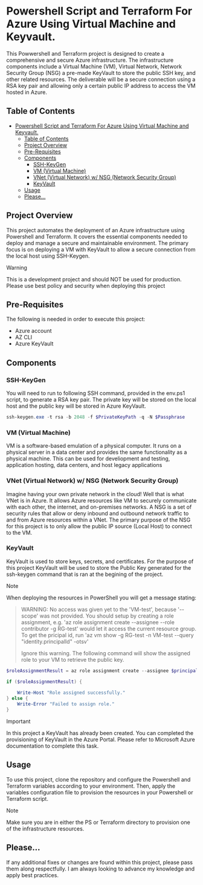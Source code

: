 # Powershell Script and Terraform For Azure Using Virtual Machine and Keyvault.

This Powwershell and Terraform project is designed to create a comprehensive and secure Azure infrastructure. The infrastructure components include a Virtual Machine (VM), Virtual Network, Network Security Group (NSG) a pre-made KeyVault to store the public SSH key, and other related resources. The deliverable will be a secure connection using a RSA key pair and allowing only a certain public IP address to access the VM hosted in Azure.

## Table of Contents

- [Powershell Script and Terraform For Azure Using Virtual Machine and Keyvault.](#powershell-script-and-terraform-for-azure-using-virtual-machine-and-keyvault)
  - [Table of Contents](#table-of-contents)
  - [Project Overview](#project-overview)
  - [Pre-Requisites](#pre-requisites)
  - [Components](#components)
    - [SSH-KeyGen](#ssh-keygen)
    - [VM (Virtual Machine)](#vm-virtual-machine)
    - [VNet (Virtual Network) w/ NSG (Network Security Group)](#vnet-virtual-network-w-nsg-network-security-group)
    - [KeyVault](#keyvault)
  - [Usage](#usage)
  - [Please...](#please)


## Project Overview

This project automates the deployment of an Azure infrastructure using Powershell and Terraform. It covers the essential components needed to deploy and manage a secure and maintainable environment. The primary focus is on deploying a VM with KeyVault to allow a secure connection from the local host using SSH-Keygen.

> [!WARNING]  
> This is a development project and should NOT be used for production. Please use best policy and security when deploying this project

## Pre-Requisites

The following is needed in order to execute this project:

- Azure account
- AZ CLI
- Azure KeyVault

## Components

### SSH-KeyGen

You will need to run to following SSH command, provided in the env.ps1 script, to generate a RSA key pair. The private key will be stored on the local host and the public key will be stored in Azure KeyVault.

```Powershell
ssh-keygen.exe -t rsa -b 2048 -f $PrivateKeyPath -q -N $Passphrase
```

### VM (Virtual Machine)

VM is a software-based emulation of a physical computer. It runs on a physical server in a data center and provides the same functionality as a physical machine. This can be used for develiopment and testing, application hosting, data centers, and host legacy applications

### VNet (Virtual Network) w/ NSG (Network Security Group)

Imagine having your own private network in the cloud! Well that is what VNet is in Azure. It allows Azure resources like VM to securely communicate with each other, the internet, and on-premises networks. A NSG is a set of security rules that allow or deny inbound and outbound network traffic to and from Azure resources within a VNet.  The primary purpose of the NSG for this project is to only allow the public IP source (Local Host) to connect to the VM.

### KeyVault

KeyVault is used to store keys, secrets, and certificates.  For the purpose of this project KeyVault will be used to store the Public Key generated for the ssh-keygen command that is ran at the begining of the project.

> [!NOTE]  
When deploying the resources in PowerShell you will get a message stating:  
>
>WARNING: No access was given yet to the 'VM-test', because '--scope' was not provided. You should setup by creating a role assignment, e.g. 'az role assignment create --assignee <principal-id> --role contributor -g RG-test' would let it access the current resource group. To get the pricipal id, run 'az vm show -g RG-test -n VM-test --query "identity.principalId" -otsv'
>
>Ignore this warning. The following command will show the assigned role to your VM to retrieve the public key.

```powershell
$roleAssignmentResult = az role assignment create --assignee $principalId --role "Key Vault Secrets User" --scope $Scope

if ($roleAssignmentResult) {
    
    Write-Host "Role assigned successfully."
} else {
    Write-Error "Failed to assign role."
}
```


> [!IMPORTANT]  
> In this project a KeyVault has already been created.  You can completed the provisioning of KeyVault in the Azure Portal. Please refer to Microsoft Azure documentation to complete this task.

## Usage

To use this project, clone the repository and configure the Powershell and Terraform variables according to your environment. Then, apply the variables configuration file to provision the resources in your Powershell or Terraform script.

> [!NOTE]  
Make sure you are in either the PS or Terraform directory to provision one of the infrastructure resources.

## Please...

If any additional fixes or changes are found within this project, please pass them along respectfully.  I am always looking to advance my knowledge and apply best practices.